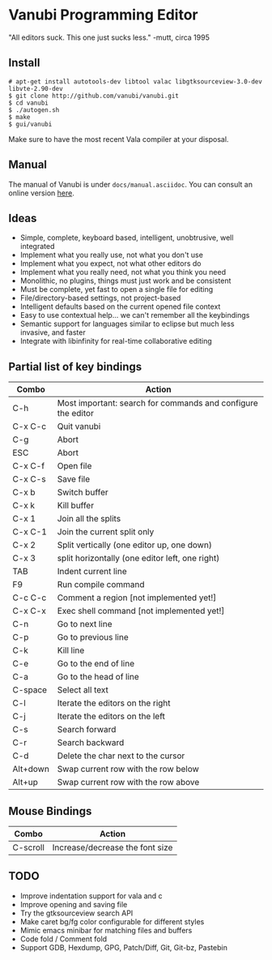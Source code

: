 Vanubi Programming Editor
==========================

"All editors suck. This one just sucks less." -mutt, circa 1995

Install
-------

```
# apt-get install autotools-dev libtool valac libgtksourceview-3.0-dev libvte-2.90-dev
$ git clone http://github.com/vanubi/vanubi.git
$ cd vanubi
$ ./autogen.sh
$ make
$ gui/vanubi
```

Make sure to have the most recent Vala compiler at your disposal.

Manual
------

The manual of Vanubi is under ```docs/manual.asciidoc```. You can consult an online version [here](https://github.com/vanubi/vanubi/wiki/Manual).

Ideas
-----
 - Simple, complete, keyboard based, intelligent, unobtrusive, well integrated
 - Implement what you really use, not what you don't use
 - Implement what you expect, not what other editors do
 - Implement what you really need, not what you think you need
 - Monolithic, no plugins, things must just work and be consistent
 - Must be complete, yet fast to open a single file for editing
 - File/directory-based settings, not project-based
 - Intelligent defaults based on the current opened file context
 - Easy to use contextual help... we can't remember all the keybindings
 - Semantic support for languages similar to eclipse but much less invasive, and faster
 - Integrate with libinfinity for real-time collaborative editing

Partial list of key bindings
-------------

| Combo | Action |
| ------------- |-------------|
|C-h|			   Most important: search for commands and configure the editor
|C-x C-c|          Quit vanubi  
|C-g     |         Abort  
|ESC      |        Abort  
|C-x C-f   |       Open file  
|C-x C-s    |      Save file  
|C-x b       |     Switch buffer  
|C-x k        |    Kill buffer  
|C-x 1         |   Join all the splits  
|C-x C-1|          Join the current split only  
|C-x 2   |         Split vertically (one editor up, one down)  
|C-x 3    |        split horizontally (one editor left, one right)  
|TAB       |       Indent current line  
|F9         |      Run compile command  
|C-c C-c     |     Comment a region [not implemented yet!]  
|C-x C-x      |    Exec shell command [not implemented yet!]  
|C-n           |   Go to next line  
|C-p            |  Go to previous line  
|C-k    |          Kill line  
|C-e     |         Go to the end of line  
|C-a      |        Go to the head of line  
|C-space   |       Select all text  
|C-l        |      Iterate the editors on the right  
|C-j         |     Iterate the editors on the left  
|C-s          |    Search forward  
|C-r           |   Search backward  
|C-d|              Delete the char next to the cursor
|Alt+down       |  Swap current row with the row below  
|Alt+up          | Swap current row with the row above    
  
Mouse Bindings
----------------

| Combo | Action |
| ----- | ------ |
|C-scroll  |       Increase/decrease the font size

TODO
----
 - Improve indentation support for vala and c
 - Improve opening and saving file
 - Try the gtksourceview search API
 - Make caret bg/fg color configurable for different styles
 - Mimic emacs minibar for matching files and buffers
 - Code fold / Comment fold
 - Support GDB, Hexdump, GPG, Patch/Diff, Git, Git-bz, Pastebin
